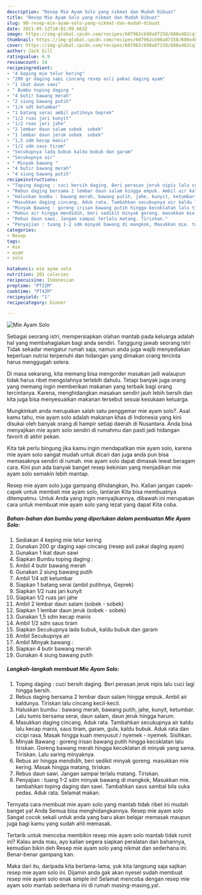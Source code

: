 ```yaml
---
description: "Resep Mie Ayam Solo yang nikmat dan Mudah Dibuat"
title: "Resep Mie Ayam Solo yang nikmat dan Mudah Dibuat"
slug: 90-resep-mie-ayam-solo-yang-nikmat-dan-mudah-dibuat
date: 2021-05-12T10:02:09.663Z
image: https://img-global.cpcdn.com/recipes/607962cb98a07158/680x482cq70/mie-ayam-solo-foto-resep-utama.jpg
thumbnail: https://img-global.cpcdn.com/recipes/607962cb98a07158/680x482cq70/mie-ayam-solo-foto-resep-utama.jpg
cover: https://img-global.cpcdn.com/recipes/607962cb98a07158/680x482cq70/mie-ayam-solo-foto-resep-utama.jpg
author: Jack Gill
ratingvalue: 4.9
reviewcount: 14
recipeingredient:
- "4 keping mie telur kering"
- "200 gr daging sapi cincang resep asli pakai daging ayam"
- "1 ikat daun sawi"
- " Bumbu toping daging "
- "4 butir bawang merah"
- "2 siung bawang putih"
- "1/4 sdt ketumbar"
- "1 batang serai ambil putihnya Geprek"
- "1/2 ruas jari kunyit"
- "1/2 ruas jari jahe"
- "2 lembar daun salam sobek  sobek"
- "1 lembar daun jeruk sobek  sobek"
- "1,5 sdm kecap manis"
- "1/2 sdm saus tiram"
- "Secukupnya lada bubuk kaldu bubuk dan garam"
- "Secukupnya air"
- " Minyak bawang "
- "4 butir bawang merah"
- "4 siung bawang putih"
recipeinstructions:
- "Toping daging : cuci bersih daging. Beri perasan jeruk nipis lalu cuci lagi hingga bersih."
- "Rebus daging bersama 2 lembar daun salam hingga empuk. Ambil air kaldunya. Tiriskan lalu cincang kecil-kecil."
- "Haluskan bumbu : bawang merah, bawang putih, jahe, kunyit, ketumbar. Lalu tumis bersama serai, daun salam, daun jeruk hingga harum."
- "Masukkan daging cincang. Aduk rata. Tambahkan secukupnya air kaldu lalu kecap manis, saus tiram, garam, gula, kaldu bubuk. Aduk rata dan cicipi rasa. Masak hingga kuah menyusut / nyemek - nyemek. Sisihkan."
- "Minyak Bawang : goreng irisan bawang putih hingga kecoklatan lalu tiriskan. Goreng bawang merah hingga kecoklatan di minyak yang sama. Tiriskan. Lalu saring minyaknya."
- "Rebus air hingga mendidih, beri sedikit minyak goreng. masukkan mie kering. Masak hingga matang, tiriskan."
- "Rebus daun sawi. Jangan sampai terlalu matang. Tiriskan."
- "Penyajian : tuang 1-2 sdm minyak bawang di mangkok, Masukkan mie. tambahkan toping daging dan sawi. Tambahkan saus sambal bila suka pedas. Aduk rata. Selamat makan."
categories:
- Resep
tags:
- mie
- ayam
- solo

katakunci: mie ayam solo 
nutrition: 201 calories
recipecuisine: Indonesian
preptime: "PT22M"
cooktime: "PT42M"
recipeyield: "1"
recipecategory: Dinner

---
```



![Mie Ayam Solo](https://img-global.cpcdn.com/recipes/607962cb98a07158/680x482cq70/mie-ayam-solo-foto-resep-utama.jpg)

Sebagai seorang istri, mempersiapkan olahan mantab pada keluarga adalah hal yang membahagiakan bagi anda sendiri. Tanggung jawab seorang istri Tidak sekadar mengatur rumah saja, namun anda juga wajib menyediakan keperluan nutrisi terpenuhi dan hidangan yang dimakan orang tercinta harus menggugah selera.

Di masa  sekarang, kita memang bisa mengorder masakan jadi walaupun tidak harus ribet mengolahnya terlebih dahulu. Tetapi banyak juga orang yang memang ingin memberikan makanan yang terbaik bagi orang tercintanya. Karena, menghidangkan masakan sendiri jauh lebih bersih dan kita juga bisa menyesuaikan makanan tersebut sesuai kesukaan keluarga. 



Mungkinkah anda merupakan salah satu penggemar mie ayam solo?. Asal kamu tahu, mie ayam solo adalah makanan khas di Indonesia yang kini disukai oleh banyak orang di hampir setiap daerah di Nusantara. Anda bisa menyajikan mie ayam solo sendiri di rumahmu dan pasti jadi hidangan favorit di akhir pekan.

Kita tak perlu bingung jika kamu ingin mendapatkan mie ayam solo, karena mie ayam solo sangat mudah untuk dicari dan juga anda pun bisa memasaknya sendiri di rumah. mie ayam solo dapat dimasak lewat beragam cara. Kini pun ada banyak banget resep kekinian yang menjadikan mie ayam solo semakin lebih mantap.

Resep mie ayam solo juga gampang dihidangkan, lho. Kalian jangan capek-capek untuk membeli mie ayam solo, lantaran Kita bisa membuatnya ditempatmu. Untuk Anda yang ingin menyajikannya, dibawah ini merupakan cara untuk membuat mie ayam solo yang lezat yang dapat Kita coba.

<!--inarticleads1-->

##### Bahan-bahan dan bumbu yang diperlukan dalam pembuatan Mie Ayam Solo:

1. Sediakan 4 keping mie telur kering
1. Gunakan 200 gr daging sapi cincang (resep asli pakai daging ayam)
1. Gunakan 1 ikat daun sawi
1. Siapkan  Bumbu toping daging :
1. Ambil 4 butir bawang merah
1. Gunakan 2 siung bawang putih
1. Ambil 1/4 sdt ketumbar
1. Siapkan 1 batang serai (ambil putihnya, Geprek)
1. Siapkan 1/2 ruas jari kunyit
1. Siapkan 1/2 ruas jari jahe
1. Ambil 2 lembar daun salam (sobek - sobek)
1. Siapkan 1 lembar daun jeruk (sobek - sobek)
1. Gunakan 1,5 sdm kecap manis
1. Ambil 1/2 sdm saus tiram
1. Siapkan Secukupnya lada bubuk, kaldu bubuk dan garam
1. Ambil Secukupnya air
1. Ambil  Minyak bawang :
1. Siapkan 4 butir bawang merah
1. Gunakan 4 siung bawang putih




<!--inarticleads2-->

##### Langkah-langkah membuat Mie Ayam Solo:

1. Toping daging : cuci bersih daging. Beri perasan jeruk nipis lalu cuci lagi hingga bersih.
1. Rebus daging bersama 2 lembar daun salam hingga empuk. Ambil air kaldunya. Tiriskan lalu cincang kecil-kecil.
1. Haluskan bumbu : bawang merah, bawang putih, jahe, kunyit, ketumbar. Lalu tumis bersama serai, daun salam, daun jeruk hingga harum.
1. Masukkan daging cincang. Aduk rata. Tambahkan secukupnya air kaldu lalu kecap manis, saus tiram, garam, gula, kaldu bubuk. Aduk rata dan cicipi rasa. Masak hingga kuah menyusut / nyemek - nyemek. Sisihkan.
1. Minyak Bawang : goreng irisan bawang putih hingga kecoklatan lalu tiriskan. Goreng bawang merah hingga kecoklatan di minyak yang sama. Tiriskan. Lalu saring minyaknya.
1. Rebus air hingga mendidih, beri sedikit minyak goreng. masukkan mie kering. Masak hingga matang, tiriskan.
1. Rebus daun sawi. Jangan sampai terlalu matang. Tiriskan.
1. Penyajian : tuang 1-2 sdm minyak bawang di mangkok, Masukkan mie. tambahkan toping daging dan sawi. Tambahkan saus sambal bila suka pedas. Aduk rata. Selamat makan.




Ternyata cara membuat mie ayam solo yang mantab tidak ribet ini mudah banget ya! Anda Semua bisa menghidangkannya. Resep mie ayam solo Sangat cocok sekali untuk anda yang baru akan belajar memasak maupun juga bagi kamu yang sudah ahli memasak.

Tertarik untuk mencoba membikin resep mie ayam solo mantab tidak rumit ini? Kalau anda mau, ayo kalian segera siapkan peralatan dan bahannya, kemudian bikin deh Resep mie ayam solo yang nikmat dan sederhana ini. Benar-benar gampang kan. 

Maka dari itu, daripada kita berlama-lama, yuk kita langsung saja sajikan resep mie ayam solo ini. Dijamin anda gak akan nyesel sudah membuat resep mie ayam solo enak simple ini! Selamat mencoba dengan resep mie ayam solo mantab sederhana ini di rumah masing-masing,ya!.

